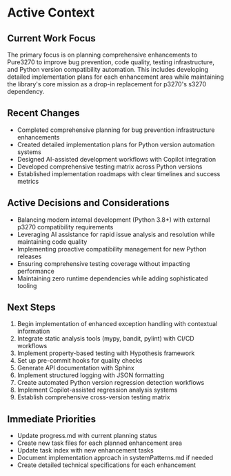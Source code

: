# Active Context

## Current Work Focus
The primary focus is on planning comprehensive enhancements to Pure3270 to improve bug prevention, code quality, testing infrastructure, and Python version compatibility automation. This includes developing detailed implementation plans for each enhancement area while maintaining the library's core mission as a drop-in replacement for p3270's s3270 dependency.

## Recent Changes
- Completed comprehensive planning for bug prevention infrastructure enhancements
- Created detailed implementation plans for Python version automation systems
- Designed AI-assisted development workflows with Copilot integration
- Developed comprehensive testing matrix across Python versions
- Established implementation roadmaps with clear timelines and success metrics

## Active Decisions and Considerations
- Balancing modern internal development (Python 3.8+) with external p3270 compatibility requirements
- Leveraging AI assistance for rapid issue analysis and resolution while maintaining code quality
- Implementing proactive compatibility management for new Python releases
- Ensuring comprehensive testing coverage without impacting performance
- Maintaining zero runtime dependencies while adding sophisticated tooling

## Next Steps
1. Begin implementation of enhanced exception handling with contextual information
2. Integrate static analysis tools (mypy, bandit, pylint) with CI/CD workflows
3. Implement property-based testing with Hypothesis framework
4. Set up pre-commit hooks for quality checks
5. Generate API documentation with Sphinx
6. Implement structured logging with JSON formatting
7. Create automated Python version regression detection workflows
8. Implement Copilot-assisted regression analysis systems
9. Establish comprehensive cross-version testing matrix

## Immediate Priorities
- Update progress.md with current planning status
- Create new task files for each planned enhancement area
- Update task index with new enhancement tasks
- Document implementation approach in systemPatterns.md if needed
- Create detailed technical specifications for each enhancement